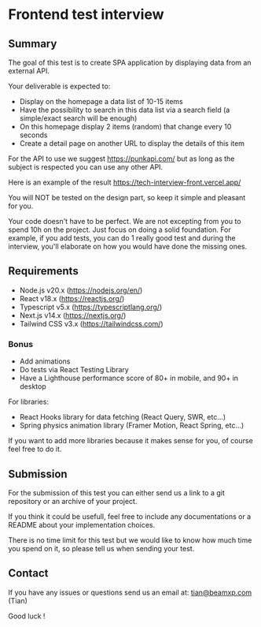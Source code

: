 # Frontend test interview

## Summary

The goal of this test is to create SPA application by displaying data from an external API.

Your deliverable is expected to:

- Display on the homepage a data list of 10-15 items
- Have the possibility to search in this data list via a search field (a simple/exact search will be enough)
- On this homepage display 2 items (random) that change every 10 seconds
- Create a detail page on another URL to display the details of this item

For the API to use we suggest https://punkapi.com/ but as long as the subject is respected you can use any other API.

Here is an example of the result https://tech-interview-front.vercel.app/

You will NOT be tested on the design part, so keep it simple and pleasant for you.

Your code doesn't have to be perfect. We are not excepting from you to spend 10h on the project. Just focus on doing a solid foundation.
For example, if you add tests, you can do 1 really good test and during the interview, you'll elaborate on how you would have done the missing ones.

## Requirements

- Node.js v20.x (https://nodejs.org/en/)
- React v18.x (https://reactjs.org/)
- Typescript v5.x (https://typescriptlang.org/)
- Next.js v14.x (https://nextjs.org/)
- Tailwind CSS v3.x (https://tailwindcss.com/)

### Bonus

- Add animations
- Do tests via React Testing Library
- Have a Lighthouse performance score of 80+ in mobile, and 90+ in desktop

For libraries:

- React Hooks library for data fetching (React Query, SWR, etc...)
- Spring physics animation library (Framer Motion, React Spring, etc...)

If you want to add more libraries because it makes sense for you, of course feel free to do it.

## Submission

For the submission of this test you can either send us a link to a git repository or an archive of your project.

If you think it could be usefull, feel free to include any documentations or a README about your implementation choices.

There is no time limit for this test but we would like to know how much time you spend on it, so please tell us when sending your test.

## Contact

If you have any issues or questions send us an email at: tian@beamxp.com (Tian)

Good luck !
